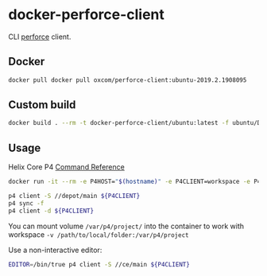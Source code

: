 # docker-perforce-client
CLI [perforce](https://www.perforce.com/) client.

## Docker
```bash
docker pull docker pull oxcom/perforce-client:ubuntu-2019.2.1908095
```

## Custom build
```bash
docker build . --rm -t docker-perforce-client/ubuntu:latest -f ubuntu/Dockerfile
```

## Usage
Helix Core P4 [Command Reference](https://www.perforce.com/manuals/cmdref/Content/CmdRef/Home-cmdref.html)

```bash
docker run -it --rm -e P4HOST="$(hostname)" -e P4CLIENT=workspace -e P4USER=root -e P4PASSWD=root oxcom/perforce-client:ubuntu-2019.2.1908095 /bin/bash

p4 client -S //depot/main ${P4CLIENT}
p4 sync -f
p4 client -d ${P4CLIENT}
```

You can mount volume ```/var/p4/project/``` into the container to work with workspace
```-v /path/to/local/folder:/var/p4/project```

Use a non-interactive editor:
```bash
EDITOR=/bin/true p4 client -S //ce/main ${P4CLIENT}
```
